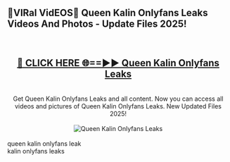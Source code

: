 <h2>🔴VIRal VidEOS🔴 Queen Kalin Onlyfans Leaks Videos And Photos - Update Files 2025!</h2>
<br>
<div align="center">
<h2><a href="https://virallinks.top/odZfE0" rel="nofollow">🔴 CLICK HERE 🌐==►► Queen Kalin Onlyfans Leaks</a></h2>
<br>
Get Queen Kalin Onlyfans Leaks and all content. Now you can access all videos and pictures of Queen Kalin Onlyfans Leaks. New Updated Files 2025!
<br>
<br>
<a href="https://virallinks.top/odZfE0" rel="nofollow" data-target="animated-image.originalLink"><img src="https://i.imgur.com/dJHk4Zq.gif)" alt="Queen Kalin Onlyfans Leaks" style="max-width: 100%; display: inline-block;" data-target="animated-image.originalImage"></a>
</div>
<br>
queen kalin onlyfans leak<br>
kalin onlyfans leaks